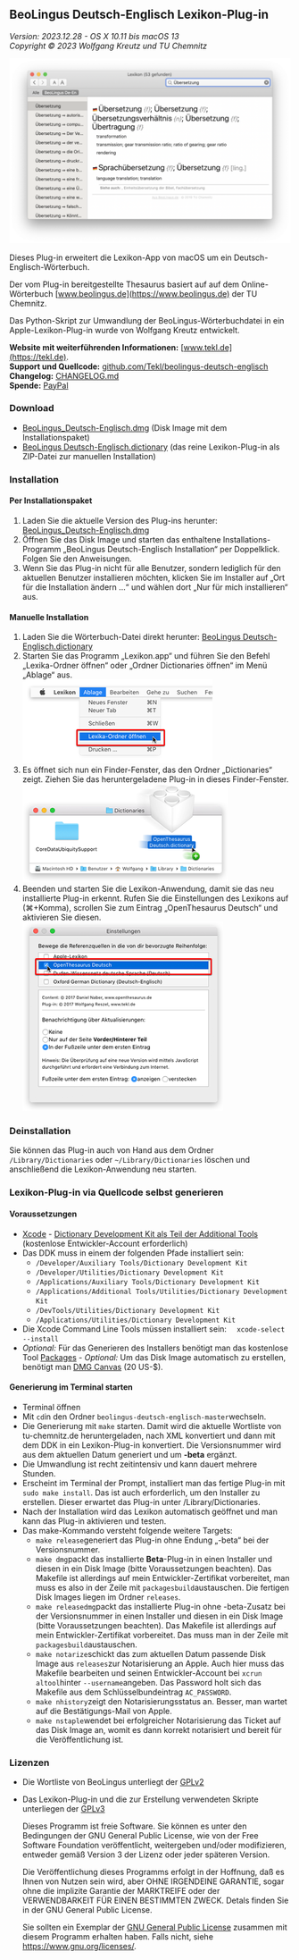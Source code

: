BeoLingus Deutsch-Englisch Lexikon-Plug-in
------------------------------------------

_Version: 2023.12.28 - OS X 10.11 bis macOS 13_  
_Copyright © 2023 Wolfgang Kreutz und TU Chemnitz_

![Screenshot](images/screenshots/BeoLingus_Screen_1.png)

Dieses Plug-in erweitert die Lexikon-App von macOS um ein  Deutsch-Englisch-Wörterbuch.

Der vom Plug-in bereitgestellte Thesaurus basiert auf auf dem Online-Wörterbuch [www.beolingus.de](https://www.beolingus.de) der TU Chemnitz.

Das Python-Skript zur Umwandlung der BeoLingus-Wörterbuchdatei in ein Apple-Lexikon-Plug-in wurde von Wolfgang Kreutz entwickelt.

**Website mit weiterführenden Informationen:** [www.tekl.de](https://tekl.de).  
**Support und Quellcode:** [github.com/Tekl/beolingus-deutsch-englisch](https://github.com/Tekl/beolingus-deutsch-englisch)  
**Changelog:** [CHANGELOG.md](https://github.com/Tekl/beolingus-deutsch-englisch/blob/master/CHANGELOG.md)  
**Spende:** [PayPal](https://www.paypal.me/WolfgangReszel)

### Download

- [BeoLingus_Deutsch-Englisch.dmg](https://github.com/Tekl/beolingus-deutsch-englisch/releases/latest/download/BeoLingus_Deutsch-Englisch.dmg) (Disk Image mit dem Installationspaket)
- [BeoLingus Deutsch-Englisch.dictionary](https://github.com/Tekl/beolingus-deutsch-englisch/releases/latest/download/BeoLingus_Deutsch-Englisch_dictionaryfile.zip) (das reine Lexikon-Plug-in als ZIP-Datei zur manuellen Installation)

### Installation

#### Per Installationspaket

1. Laden Sie die aktuelle Version des Plug-ins herunter:  [BeoLingus_Deutsch-Englisch.dmg](https://github.com/Tekl/beolingus-deutsch-englisch/releases/latest/download/BeoLingus_Deutsch-Englisch.dmg)
2. Öffnen Sie das Disk Image und starten das enthaltene Installations-Programm „BeoLingus Deutsch-Englisch Installation“ per Doppelklick. Folgen Sie den Anweisungen.
3. Wenn Sie das Plug-in nicht für alle Benutzer, sondern lediglich für den aktuellen Benutzer installieren möchten, klicken Sie im Installer auf „Ort für die Installation ändern …“ und wählen dort „Nur für mich installieren“ aus.

#### Manuelle Installation

1. Laden Sie die Wörterbuch-Datei direkt herunter:  [BeoLingus Deutsch-Englisch.dictionary](https://github.com/Tekl/beolingus-deutsch-englisch/releases/latest/download/BeoLingus_Deutsch-Englisch_dictionaryfile.zip)
2. Starten Sie das Programm „Lexikon.app“ und führen Sie den Befehl „Lexika-Ordner öffnen“ oder „Ordner Dictionaries öffnen“ im Menü „Ablage“ aus.  
![Schritt 1](images/manual%20installation/dict-inst-1cursor.png)
3. Es öffnet sich nun ein Finder-Fenster, das den Ordner „Dictionaries“ zeigt. Ziehen Sie das heruntergeladene Plug-in in dieses Finder-Fenster.  
![Schritt 2](images/manual%20installation/dict-inst-2cursor.png)
4. Beenden und starten Sie die Lexikon-Anwendung, damit sie das neu installierte Plug-in erkennt. Rufen Sie die Einstellungen des Lexikons auf (⌘+Komma), scrollen Sie zum Eintrag „OpenThesaurus Deutsch“ und aktivieren Sie diesen.  
![Schritt 3](images/manual%20installation/dict-inst-3cursor.png)

### Deinstallation

Sie können das Plug-in auch von Hand aus dem Ordner `/Library/Dictionaries` oder `~/Library/Dictionaries` löschen und anschließend die Lexikon-Anwendung neu starten.

### Lexikon-Plug-in via Quellcode selbst generieren

#### Voraussetzungen

- [Xcode](https://apps.apple.com/de/app/xcode/id497799835?mt=12)
- [Dictionary Development Kit als Teil der Additional Tools](https://developer.apple.com/download/all/?q=Additional%20Tools) (kostenlose Entwickler-Account erforderlich)
- Das DDK muss in einem der folgenden Pfade installiert sein:
  - `/Developer/Auxiliary Tools/Dictionary Development Kit`
  - `/Developer/Utilities/Dictionary Development Kit`
  - `/Applications/Auxiliary Tools/Dictionary Development Kit`
  - `/Applications/Additional Tools/Utilities/Dictionary Development Kit`
  - `/DevTools/Utilities/Dictionary Development Kit`
  - `/Applications/Utilities/Dictionary Development Kit`
- Die Xcode Command Line Tools müssen installiert sein: `
 xcode-select --install`
- *Optional:* Für das Generieren des Installers benötigt man das kostenlose Tool [Packages](http://s.sudre.free.fr/Software/Packages/about.html)
- *Optional:* Um das Disk Image automatisch zu erstellen, benötigt man [DMG Canvas](https://www.araelium.com/dmgcanvas) (20 US-$).

#### Generierung im Terminal starten

- Terminal öffnen
- Mit `cd`in den Ordner `beolingus-deutsch-englisch-master`wechseln.
- Die Generierung mit `make` starten. Damit wird die aktuelle Wortliste von tu-chemnitz.de heruntergeladen, nach XML konvertiert und dann mit dem DDK in ein Lexikon-Plug-in konvertiert. Die Versionsnummer wird aus dem aktuellen Datum generiert und um **-beta** ergänzt.
- Die Umwandlung ist recht zeitintensiv und kann dauert mehrere Stunden.
- Erscheint im Terminal der Prompt, installiert man das fertige Plug-in mit `sudo make install`. Das ist auch erforderlich, um den Installer zu erstellen. Dieser erwartet das Plug-in unter /Library/Dictionaries.
- Nach der Installation wird das Lexikon automatisch geöffnet und man kann das Plug-in aktivieren und testen.
- Das make-Kommando versteht folgende weitere Targets:
  - `make release`generiert das Plug-in ohne Endung „-beta“ bei der Versionsnummer.
  - `make dmg`packt das installierte **Beta**-Plug-in in einen Installer und diesen in ein Disk Image (bitte Voraussetzungen beachten). Das Makefile ist allerdings auf mein Entwickler-Zertifikat vorbereitet, man muss es also in der Zeile mit `packagesbuild`austauschen. Die fertigen Disk Images liegen im Ordner `releases`.
  - `make releasedmg`packt das installierte Plug-in ohne -beta-Zusatz bei der Versionsnummer in einen Installer und diesen in ein Disk Image (bitte Voraussetzungen beachten). Das Makefile ist allerdings auf mein Entwickler-Zertifikat vorbereitet. Das muss man in der Zeile mit `packagesbuild`austauschen.
  - `make notarize`schickt das zum aktuellen Datum passende Disk Image aus `releases`zur Notarisierung an Apple. Auch hier muss das Makefile bearbeiten und seinen Entwickler-Account bei `xcrun altool`hinter `--username`angeben. Das Password holt sich das Makefile aus dem Schlüsselbundeintrag `AC_PASSWORD`.
  - `make nhistory`zeigt den Notarisierungsstatus an. Besser, man wartet auf die Bestätigungs-Mail von Apple. 
  - `make nstaple`wendet bei erfolgreicher Notarisierung das Ticket auf das Disk Image an, womit es dann korrekt notarisiert und bereit für die Veröffentlichung ist.

### Lizenzen

- Die Wortliste von BeoLingus unterliegt der [GPLv2](https://www.gnu.org/licenses/old-licenses/gpl-2.0.txt)

- Das Lexikon-Plug-in und die zur Erstellung verwendeten Skripte unterliegen der [GPLv3](https://www.gnu.org/licenses/gpl.html)  
  
  Dieses Programm ist freie Software. Sie können es unter den Bedingungen der GNU General Public License, wie von der Free Software Foundation veröffentlicht, weitergeben und/oder modifizieren, entweder gemäß Version 3 der Lizenz oder jeder späteren Version.  
  
  Die Veröffentlichung dieses Programms erfolgt in der Hoffnung, daß es Ihnen von Nutzen sein wird, aber OHNE IRGENDEINE GARANTIE, sogar ohne die implizite Garantie der MARKTREIFE oder der VERWENDBARKEIT FÜR EINEN BESTIMMTEN ZWECK. Detals finden Sie in der GNU General Public License.  
  
  Sie sollten ein Exemplar der [GNU General Public License](LICENSE) zusammen mit diesem Programm erhalten haben. Falls nicht, siehe https://www.gnu.org/licenses/.
